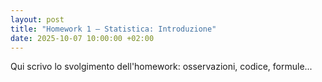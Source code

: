 ```yaml
---
layout: post
title: "Homework 1 — Statistica: Introduzione"
date: 2025-10-07 10:00:00 +02:00
---
```


Qui scrivo lo svolgimento dell'homework: osservazioni, codice, formule...
